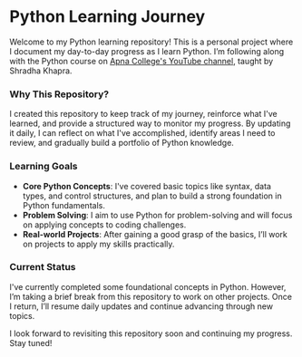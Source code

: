 # Python Learning Journey

Welcome to my Python learning repository! This is a personal project where I document my day-to-day progress as I learn Python. I’m following along with the Python course on [Apna College's YouTube channel](https://www.youtube.com/@ApnaCollegeOfficial), taught by Shradha Khapra.

### Why This Repository?
I created this repository to keep track of my journey, reinforce what I've learned, and provide a structured way to monitor my progress. By updating it daily, I can reflect on what I've accomplished, identify areas I need to review, and gradually build a portfolio of Python knowledge.

### Learning Goals
- **Core Python Concepts**: I've covered basic topics like syntax, data types, and control structures, and plan to build a strong foundation in Python fundamentals.
- **Problem Solving**: I aim to use Python for problem-solving and will focus on applying concepts to coding challenges.
- **Real-world Projects**: After gaining a good grasp of the basics, I’ll work on projects to apply my skills practically.

### Current Status
I've currently completed some foundational concepts in Python. However, I’m taking a brief break from this repository to work on other projects. Once I return, I’ll resume daily updates and continue advancing through new topics.

I look forward to revisiting this repository soon and continuing my progress. Stay tuned!

